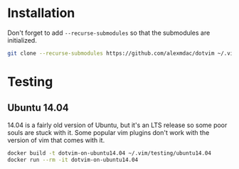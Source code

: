 # Installation

Don't forget to add `--recurse-submodules` so that the submodules are
initialized.

```bash
git clone --recurse-submodules https://github.com/alexmdac/dotvim ~/.vim
```

# Testing

## Ubuntu 14.04

14.04 is a fairly old version of Ubuntu, but it's an LTS release
so some poor souls are stuck with it. Some popular vim plugins
don't work with the version of vim that comes with it.

```bash
docker build -t dotvim-on-ubuntu14.04 ~/.vim/testing/ubuntu14.04
docker run --rm -it dotvim-on-ubuntu14.04
```
